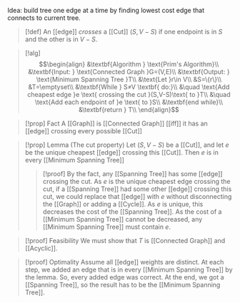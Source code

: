 Idea: build tree one edge at a time by finding lowest cost edge that connects to current tree.

>[!def]
An [[edge]] *crosses* a [[Cut]] $(S,V-S)$ if one endpoint is in $S$ and the other is in $V-S$.

>[!alg]
>$$\begin{align}
&\textbf{Algorithm } \text{Prim's Algorithm}\\
&\textbf{Input: } \text{Connected Graph }G=(V,E)\\
&\textbf{Output: } \text{Minimum Spanning Tree }T\\
&\text{Let }r\in V\\
&S=\{r\}\\
&T=\emptyset\\
&\textbf{While } S≠V \textbf{ do:}\\
&\quad \text{Add cheapest edge }e \text{ crossing the cut }(S,V-S)\text{ to }T\\
&\quad \text{Add each endpoint of }e \text{ to }S\\
&\textbf{end while}\\
&\textbf{return } T\\
\end{align}$$

>[!prop] Fact
>A [[Graph]] is [[Connected Graph]] [[iff]] it has an [[edge]] crossing every possible [[Cut]]

>[!prop] Lemma (The cut property)
Let $(S,V-S)$ be a [[Cut]], and let $e$ be the unique cheapest [[edge]] crossing this [[Cut]]. Then $e$ is in every [[Minimum Spanning Tree]]
>>[!proof]
By the fact, any [[Spanning Tree]] has some [[edge]] crossing the cut. As $e$ is the unique cheapest edge crossing the cut, if a [[Spanning Tree]] had some other [[edge]] crossing this cut, we could replace that [[edge]] with $e$ without disconnecting the [[Graph]] or adding a [[Cycle]]. As $e$ is unique, this decreases the cost of the [[Spanning Tree]]. As the cost of a [[Minimum Spanning Tree]] cannot be decreased, any [[Minimum Spanning Tree]] must contain $e$.

>[!proof] Feasibility
We must show that $T$ is [[Connected Graph]] and [[Acyclic]]. 

>[!proof] Optimality
Assume all [[edge]] weights are distinct. At each step, we added an edge that is in every [[Minimum Spanning Tree]] by the lemma. So, every added edge was correct. At the end, we got a [[Spanning Tree]], so the result has to be the [[Minimum Spanning Tree]].


